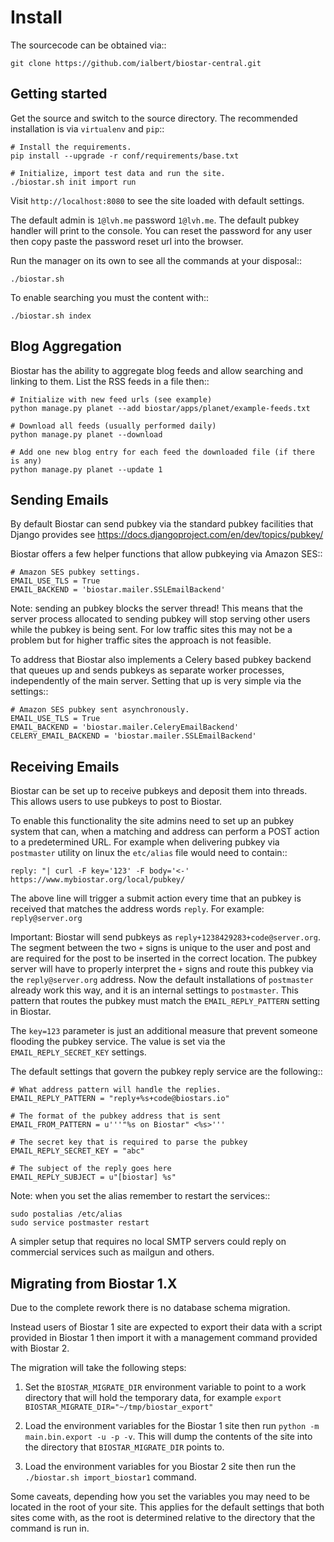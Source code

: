 # Install


The sourcecode can be obtained via::

	git clone https://github.com/ialbert/biostar-central.git

## Getting started


Get the source and switch to the source directory. The
recommended installation is via ``virtualenv`` and ``pip``::

	# Install the requirements.
    pip install --upgrade -r conf/requirements/base.txt

	# Initialize, import test data and run the site.
    ./biostar.sh init import run

Visit ``http://localhost:8080`` to see the site loaded with default settings.

The default admin is ``1@lvh.me`` password ``1@lvh.me``. The default pubkey
handler will print to the console. You can reset the password
for any user then copy paste the password reset url into the browser.

Run the manager on its own to see all the commands at your disposal::

	./biostar.sh

To enable searching you must the content with::

    ./biostar.sh index

## Blog Aggregation

Biostar has the ability to aggregate blog feeds and allow searching and linking to them.
List the RSS feeds in a file then::

    # Initialize with new feed urls (see example)
    python manage.py planet --add biostar/apps/planet/example-feeds.txt

    # Download all feeds (usually performed daily)
    python manage.py planet --download

    # Add one new blog entry for each feed the downloaded file (if there is any)
    python manage.py planet --update 1

Sending Emails
--------------

By default Biostar can send pubkey via the standard pubkey facilities that Django provides see
https://docs.djangoproject.com/en/dev/topics/pubkey/

Biostar offers a few helper functions that allow pubkeying via Amazon SES::

    # Amazon SES pubkey settings.
    EMAIL_USE_TLS = True
    EMAIL_BACKEND = 'biostar.mailer.SSLEmailBackend'

Note: sending an pubkey blocks the server thread! This means that the server process
allocated to sending pubkey will stop serving other users while the pubkey is being sent.
For low traffic sites this
may not be a problem but for higher traffic sites the approach is not feasible.

To address that Biostar also implements a Celery based pubkey backend that queues up and sends
pubkeys as separate worker processes, independently of the main server. Setting that
up is very simple via the settings::

    # Amazon SES pubkey sent asynchronously.
    EMAIL_USE_TLS = True
    EMAIL_BACKEND = 'biostar.mailer.CeleryEmailBackend'
    CELERY_EMAIL_BACKEND = 'biostar.mailer.SSLEmailBackend'


Receiving Emails
----------------

Biostar can be set up to receive pubkeys and deposit them into threads. This allows users to use pubkeys
to post to Biostar.

To enable this functionality the site admins need to set up an pubkey system that
can, when a matching and address can perform a POST action to a predetermined URL.
For example when delivering pubkey via ``postmaster`` utility
on linux the ``etc/alias`` file would need to contain::

    reply: "| curl -F key='123' -F body='<-' https://www.mybiostar.org/local/pubkey/

The above line will trigger a submit action
every time that an pubkey is received that matches the address words ``reply``.
For example: ``reply@server.org``


Important: Biostar will send pubkeys as ``reply+1238429283+code@server.org``. The segment between the
two ``+`` signs is unique to the user and post and are required for the
post to be inserted in the correct location. The pubkey server
will have to properly interpret the ``+`` signs and route this pubkey via the ``reply@server.org`` address.
Now the default installations of ``postmaster`` already work this way, and
it is an internal settings to ``postmaster``. This pattern that routes the pubkey
must match the ``EMAIL_REPLY_PATTERN`` setting in Biostar.

The ``key=123`` parameter is just an additional measure that
prevent someone flooding the pubkey service. The value is set via
the ``EMAIL_REPLY_SECRET_KEY`` settings.

The default settings that govern the pubkey reply service are the following::

    # What address pattern will handle the replies.
    EMAIL_REPLY_PATTERN = "reply+%s+code@biostars.io"

    # The format of the pubkey address that is sent
    EMAIL_FROM_PATTERN = u'''"%s on Biostar" <%s>'''

    # The secret key that is required to parse the pubkey
    EMAIL_REPLY_SECRET_KEY = "abc"

    # The subject of the reply goes here
    EMAIL_REPLY_SUBJECT = u"[biostar] %s"

Note: when you set the alias remember to restart the services::

    sudo postalias /etc/alias
    sudo service postmaster restart

A simpler setup that requires no local SMTP servers
could reply on commercial services such as mailgun and others.


Migrating from Biostar 1.X
--------------------------

Due to the complete rework there is no database schema migration.

Instead users of
Biostar 1 site are expected to export their data with a script provided in Biostar 1
then import it with a management command provided with Biostar 2.

The migration will take the following steps:

1. Set the ``BIOSTAR_MIGRATE_DIR`` environment variable to point to a work directory that
   will hold the temporary data, for example  ``export BIOSTAR_MIGRATE_DIR="~/tmp/biostar_export"``

2. Load the environment variables for the Biostar 1 site
   then run ``python -m main.bin.export -u -p -v``. This will dump the contents of the site
   into the directory that ``BIOSTAR_MIGRATE_DIR`` points to.

3. Load the environment variables for you Biostar 2 site then run the
   ``./biostar.sh import_biostar1`` command.

Some caveats, depending how you set the variables you may need to be located in
the root of your site. This applies for the default settings that both sites come
with, as the root is determined relative to the directory that the command is run in.